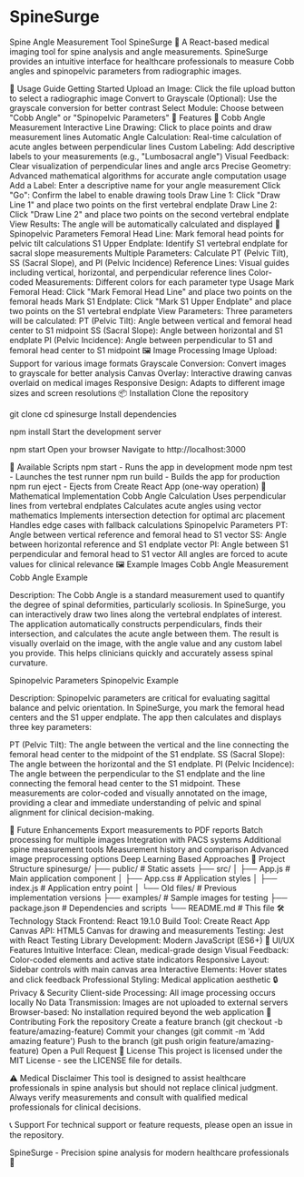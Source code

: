 # SpineSurge
Spine Angle Measurement Tool
SpineSurge 🦴
A React-based medical imaging tool for spine analysis and angle measurements. SpineSurge provides an intuitive interface for healthcare professionals to measure Cobb angles and spinopelvic parameters from radiographic images.

🎯 Usage Guide
Getting Started
Upload an Image: Click the file upload button to select a radiographic image
Convert to Grayscale (Optional): Use the grayscale conversion for better contrast
Select Module: Choose between "Cobb Angle" or "Spinopelvic Parameters"
🚀 Features
📐 Cobb Angle Measurement
Interactive Line Drawing: Click to place points and draw measurement lines
Automatic Angle Calculation: Real-time calculation of acute angles between perpendicular lines
Custom Labeling: Add descriptive labels to your measurements (e.g., "Lumbosacral angle")
Visual Feedback: Clear visualization of perpendicular lines and angle arcs
Precise Geometry: Advanced mathematical algorithms for accurate angle computation
usage
Add a Label: Enter a descriptive name for your angle measurement
Click "Go": Confirm the label to enable drawing tools
Draw Line 1: Click "Draw Line 1" and place two points on the first vertebral endplate
Draw Line 2: Click "Draw Line 2" and place two points on the second vertebral endplate
View Results: The angle will be automatically calculated and displayed
🏥 Spinopelvic Parameters
Femoral Head Line: Mark femoral head points for pelvic tilt calculations
S1 Upper Endplate: Identify S1 vertebral endplate for sacral slope measurements
Multiple Parameters: Calculate PT (Pelvic Tilt), SS (Sacral Slope), and PI (Pelvic Incidence)
Reference Lines: Visual guides including vertical, horizontal, and perpendicular reference lines
Color-coded Measurements: Different colors for each parameter type
Usage
Mark Femoral Head: Click "Mark Femoral Head Line" and place two points on the femoral heads
Mark S1 Endplate: Click "Mark S1 Upper Endplate" and place two points on the S1 vertebral endplate
View Parameters: Three parameters will be calculated:
PT (Pelvic Tilt): Angle between vertical and femoral head center to S1 midpoint
SS (Sacral Slope): Angle between horizontal and S1 endplate
PI (Pelvic Incidence): Angle between perpendicular to S1 and femoral head center to S1 midpoint
🖼️ Image Processing
Image Upload: Support for various image formats
Grayscale Conversion: Convert images to grayscale for better analysis
Canvas Overlay: Interactive drawing canvas overlaid on medical images
Responsive Design: Adapts to different image sizes and screen resolutions
📦 Installation
Clone the repository

git clone <repository-url>
cd spinesurge
Install dependencies

npm install
Start the development server

npm start
Open your browser Navigate to http://localhost:3000

🔧 Available Scripts
npm start - Runs the app in development mode
npm test - Launches the test runner
npm run build - Builds the app for production
npm run eject - Ejects from Create React App (one-way operation)
🧮 Mathematical Implementation
Cobb Angle Calculation
Uses perpendicular lines from vertebral endplates
Calculates acute angles using vector mathematics
Implements intersection detection for optimal arc placement
Handles edge cases with fallback calculations
Spinopelvic Parameters
PT: Angle between vertical reference and femoral head to S1 vector
SS: Angle between horizontal reference and S1 endplate vector
PI: Angle between S1 perpendicular and femoral head to S1 vector
All angles are forced to acute values for clinical relevance
🖼️ Example Images
Cobb Angle Measurement
Cobb Angle Example

Description: The Cobb Angle is a standard measurement used to quantify the degree of spinal deformities, particularly scoliosis. In SpineSurge, you can interactively draw two lines along the vertebral endplates of interest. The application automatically constructs perpendiculars, finds their intersection, and calculates the acute angle between them. The result is visually overlaid on the image, with the angle value and any custom label you provide. This helps clinicians quickly and accurately assess spinal curvature.

Spinopelvic Parameters
Spinopelvic Example

Description: Spinopelvic parameters are critical for evaluating sagittal balance and pelvic orientation. In SpineSurge, you mark the femoral head centers and the S1 upper endplate. The app then calculates and displays three key parameters:

PT (Pelvic Tilt): The angle between the vertical and the line connecting the femoral head center to the midpoint of the S1 endplate.
SS (Sacral Slope): The angle between the horizontal and the S1 endplate.
PI (Pelvic Incidence): The angle between the perpendicular to the S1 endplate and the line connecting the femoral head center to the S1 midpoint.
These measurements are color-coded and visually annotated on the image, providing a clear and immediate understanding of pelvic and spinal alignment for clinical decision-making.

🚀 Future Enhancements
 Export measurements to PDF reports
 Batch processing for multiple images
 Integration with PACS systems
 Additional spine measurement tools
 Measurement history and comparison
 Advanced image preprocessing options
 Deep Learning Based Approaches
📁 Project Structure
spinesurge/
├── public/                 # Static assets
├── src/
│   ├── App.js             # Main application component
│   ├── App.css            # Application styles
│   ├── index.js           # Application entry point
│   └── Old files/         # Previous implementation versions
├── examples/              # Sample images for testing
├── package.json           # Dependencies and scripts
└── README.md             # This file
🛠️ Technology Stack
Frontend: React 19.1.0
Build Tool: Create React App
Canvas API: HTML5 Canvas for drawing and measurements
Testing: Jest with React Testing Library
Development: Modern JavaScript (ES6+)
🎨 UI/UX Features
Intuitive Interface: Clean, medical-grade design
Visual Feedback: Color-coded elements and active state indicators
Responsive Layout: Sidebar controls with main canvas area
Interactive Elements: Hover states and click feedback
Professional Styling: Medical application aesthetic
🔒 Privacy & Security
Client-side Processing: All image processing occurs locally
No Data Transmission: Images are not uploaded to external servers
Browser-based: No installation required beyond the web application
🤝 Contributing
Fork the repository
Create a feature branch (git checkout -b feature/amazing-feature)
Commit your changes (git commit -m 'Add amazing feature')
Push to the branch (git push origin feature/amazing-feature)
Open a Pull Request
📄 License
This project is licensed under the MIT License - see the LICENSE file for details.

⚠️ Medical Disclaimer
This tool is designed to assist healthcare professionals in spine analysis but should not replace clinical judgment. Always verify measurements and consult with qualified medical professionals for clinical decisions.

📞 Support
For technical support or feature requests, please open an issue in the repository.

SpineSurge - Precision spine analysis for modern healthcare professionals 🏥
